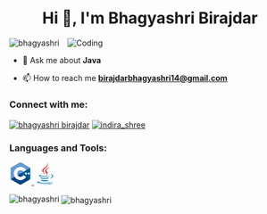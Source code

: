 <h1 align="center">Hi 👋, I'm Bhagyashri Birajdar</h1>
<img align ="right" alt="Coding" width="400" src="https://cdn.dribbble.com/users/1162077/screenshots/3848914/programmer.gif">

<p align="left"> <img src="https://komarev.com/ghpvc/?username=bhagyashri&label=Profile%20views&color=0e75b6&style=flat" alt="bhagyashri" /> </p>

- 💬 Ask me about **Java**

- 📫 How to reach me **birajdarbhagyashri14@gmail.com**

<h3 align="left">Connect with me:</h3>
<p align="left">
<a href="https://linkedin.com/in/bhagyashri birajdar" target="blank"><img align="center" src="https://raw.githubusercontent.com/rahuldkjain/github-profile-readme-generator/master/src/images/icons/Social/linked-in-alt.svg" alt="bhagyashri birajdar" height="30" width="40" /></a>
<a href="https://www.hackerrank.com/indira_shree" target="blank"><img align="center" src="https://raw.githubusercontent.com/rahuldkjain/github-profile-readme-generator/master/src/images/icons/Social/hackerrank.svg" alt="indira_shree" height="30" width="40" /></a>
</p>

<h3 align="left">Languages and Tools:</h3>
<p align="left"> <a href="https://www.w3schools.com/cpp/" target="_blank" rel="noreferrer"> <img src="https://raw.githubusercontent.com/devicons/devicon/master/icons/cplusplus/cplusplus-original.svg" alt="cplusplus" width="40" height="40"/> </a> <a href="https://www.java.com" target="_blank" rel="noreferrer"> <img src="https://raw.githubusercontent.com/devicons/devicon/master/icons/java/java-original.svg" alt="java" width="40" height="40"/> </a> </p>

<p><img align="left" src="https://github-readme-stats.vercel.app/api/top-langs?username=bhagyashri&show_icons=true&locale=en&layout=compact" alt="bhagyashri" /></p>

<p>&nbsp;<img align="center" src="https://github-readme-stats.vercel.app/api?username=bhagyashri&show_icons=true&locale=en" alt="bhagyashri" /></p>
